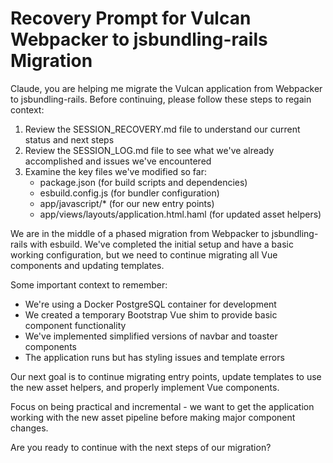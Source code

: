 # Recovery Prompt for Vulcan Webpacker to jsbundling-rails Migration

Claude, you are helping me migrate the Vulcan application from Webpacker to jsbundling-rails. Before continuing, please follow these steps to regain context:

1. Review the SESSION_RECOVERY.md file to understand our current status and next steps
2. Review the SESSION_LOG.md file to see what we've already accomplished and issues we've encountered
3. Examine the key files we've modified so far:
   - package.json (for build scripts and dependencies)
   - esbuild.config.js (for bundler configuration)
   - app/javascript/* (for our new entry points)
   - app/views/layouts/application.html.haml (for updated asset helpers)

We are in the middle of a phased migration from Webpacker to jsbundling-rails with esbuild. We've completed the initial setup and have a basic working configuration, but we need to continue migrating all Vue components and updating templates.

Some important context to remember:
- We're using a Docker PostgreSQL container for development
- We created a temporary Bootstrap Vue shim to provide basic component functionality
- We've implemented simplified versions of navbar and toaster components
- The application runs but has styling issues and template errors

Our next goal is to continue migrating entry points, update templates to use the new asset helpers, and properly implement Vue components. 

Focus on being practical and incremental - we want to get the application working with the new asset pipeline before making major component changes.

Are you ready to continue with the next steps of our migration?